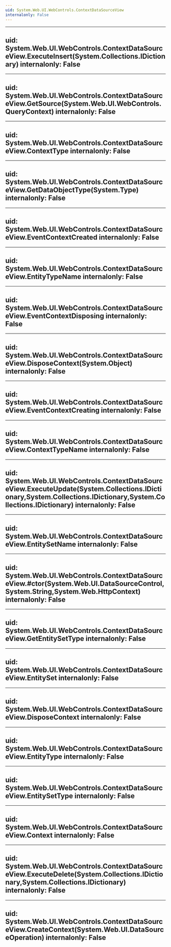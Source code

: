 ```yaml
---
uid: System.Web.UI.WebControls.ContextDataSourceView
internalonly: False
---
```


---
uid: System.Web.UI.WebControls.ContextDataSourceView.ExecuteInsert(System.Collections.IDictionary)
internalonly: False
---

---
uid: System.Web.UI.WebControls.ContextDataSourceView.GetSource(System.Web.UI.WebControls.QueryContext)
internalonly: False
---

---
uid: System.Web.UI.WebControls.ContextDataSourceView.ContextType
internalonly: False
---

---
uid: System.Web.UI.WebControls.ContextDataSourceView.GetDataObjectType(System.Type)
internalonly: False
---

---
uid: System.Web.UI.WebControls.ContextDataSourceView.EventContextCreated
internalonly: False
---

---
uid: System.Web.UI.WebControls.ContextDataSourceView.EntityTypeName
internalonly: False
---

---
uid: System.Web.UI.WebControls.ContextDataSourceView.EventContextDisposing
internalonly: False
---

---
uid: System.Web.UI.WebControls.ContextDataSourceView.DisposeContext(System.Object)
internalonly: False
---

---
uid: System.Web.UI.WebControls.ContextDataSourceView.EventContextCreating
internalonly: False
---

---
uid: System.Web.UI.WebControls.ContextDataSourceView.ContextTypeName
internalonly: False
---

---
uid: System.Web.UI.WebControls.ContextDataSourceView.ExecuteUpdate(System.Collections.IDictionary,System.Collections.IDictionary,System.Collections.IDictionary)
internalonly: False
---

---
uid: System.Web.UI.WebControls.ContextDataSourceView.EntitySetName
internalonly: False
---

---
uid: System.Web.UI.WebControls.ContextDataSourceView.#ctor(System.Web.UI.DataSourceControl,System.String,System.Web.HttpContext)
internalonly: False
---

---
uid: System.Web.UI.WebControls.ContextDataSourceView.GetEntitySetType
internalonly: False
---

---
uid: System.Web.UI.WebControls.ContextDataSourceView.EntitySet
internalonly: False
---

---
uid: System.Web.UI.WebControls.ContextDataSourceView.DisposeContext
internalonly: False
---

---
uid: System.Web.UI.WebControls.ContextDataSourceView.EntityType
internalonly: False
---

---
uid: System.Web.UI.WebControls.ContextDataSourceView.EntitySetType
internalonly: False
---

---
uid: System.Web.UI.WebControls.ContextDataSourceView.Context
internalonly: False
---

---
uid: System.Web.UI.WebControls.ContextDataSourceView.ExecuteDelete(System.Collections.IDictionary,System.Collections.IDictionary)
internalonly: False
---

---
uid: System.Web.UI.WebControls.ContextDataSourceView.CreateContext(System.Web.UI.DataSourceOperation)
internalonly: False
---
